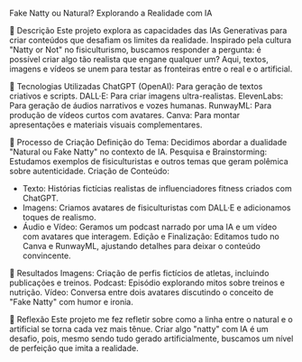 Fake Natty ou Natural? Explorando a Realidade com IA

📒 Descrição
Este projeto explora as capacidades das IAs Generativas para criar conteúdos que desafiam os limites da realidade. Inspirado pela cultura "Natty or Not" no fisiculturismo, buscamos responder a pergunta: é possível criar algo tão realista que engane qualquer um? Aqui, textos, imagens e vídeos se unem para testar as fronteiras entre o real e o artificial.

🤖 Tecnologias Utilizadas
ChatGPT (OpenAI): Para geração de textos criativos e scripts.
DALL·E: Para criar imagens ultra-realistas.
ElevenLabs: Para geração de áudios narrativos e vozes humanas.
RunwayML: Para produção de vídeos curtos com avatares.
Canva: Para montar apresentações e materiais visuais complementares.

🧐 Processo de Criação
Definição do Tema: Decidimos abordar a dualidade "Natural ou Fake Natty" no contexto de IA.
Pesquisa e Brainstorming: Estudamos exemplos de fisiculturistas e outros temas que geram polêmica sobre autenticidade.
Criação de Conteúdo:
- Texto: Histórias fictícias realistas de influenciadores fitness criados com ChatGPT.
- Imagens: Criamos avatares de fisiculturistas com DALL·E e adicionamos toques de realismo.
- Áudio e Vídeo: Geramos um podcast narrado por uma IA e um vídeo com avatares que interagem.
Edição e Finalização: Editamos tudo no Canva e RunwayML, ajustando detalhes para deixar o conteúdo convincente.

🚀 Resultados
Imagens: Criação de perfis fictícios de atletas, incluindo publicações e treinos.
Podcast: Episódio explorando mitos sobre treinos e nutrição.
Vídeo: Conversa entre dois avatares discutindo o conceito de "Fake Natty" com humor e ironia.

💭 Reflexão
Este projeto me fez refletir sobre como a linha entre o natural e o artificial se torna cada vez mais tênue. Criar algo "natty" com IA é um desafio, pois, mesmo sendo tudo gerado artificialmente, buscamos um nível de perfeição que imita a realidade.
